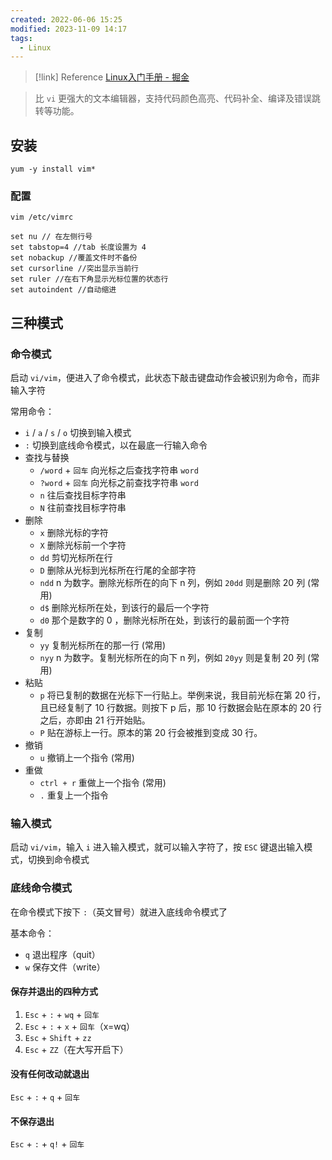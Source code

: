 ```yaml
---
created: 2022-06-06 15:25
modified: 2023-11-09 14:17
tags:
  - Linux
---
```


> [!link] Reference
> [Linux入门手册 - 掘金](https://juejin.cn/post/6844904021753331726?searchId=20231026123350A462D226E0455F65E3EB#heading-6)

> 比 `vi` 更强大的文本编辑器，支持代码颜色高亮、代码补全、编译及错误跳转等功能。

## 安装

```shell
yum -y install vim*
```

### 配置

```shell
vim /etc/vimrc
```

```properties
set nu // 在左侧行号
set tabstop=4 //tab 长度设置为 4
set nobackup //覆盖文件时不备份
set cursorline //突出显示当前行
set ruler //在右下角显示光标位置的状态行
set autoindent //自动缩进
```

## 三种模式

### 命令模式

启动 `vi/vim`，便进入了命令模式，此状态下敲击键盘动作会被识别为命令，而非输入字符

常用命令：
- `i` / `a` / `s` / `o` 切换到输入模式
- `:` 切换到底线命令模式，以在最底一行输入命令
- 查找与替换
	- `/word` + `回车` 向光标之后查找字符串 `word`
	- `?word` + `回车` 向光标之前查找字符串 `word`
	- `n` 往后查找目标字符串
	- `N` 往前查找目标字符串
- 删除
	- `x` 删除光标的字符
	- `X` 删除光标前一个字符
	- `dd` 剪切光标所在行
	- `D` 删除从光标到光标所在行尾的全部字符
	- `ndd` n 为数字。删除光标所在的向下 n 列，例如 `20dd` 则是删除 20 列 (常用)
	- `d$` 删除光标所在处，到该行的最后一个字符
	- `d0` 那个是数字的 0 ，删除光标所在处，到该行的最前面一个字符
- 复制
	- `yy` 复制光标所在的那一行 (常用)
	- `nyy` n 为数字。复制光标所在的向下 n 列，例如 `20yy` 则是复制 20 列 (常用)
- 粘贴
	- `p` 将已复制的数据在光标下一行贴上。举例来说，我目前光标在第 20 行，且已经复制了 10 行数据。则按下 p 后，那 10 行数据会贴在原本的 20 行之后，亦即由 21 行开始贴。
	- `P` 贴在游标上一行。原本的第 20 行会被推到变成 30 行。
- 撤销
	- `u` 撤销上一个指令 (常用)
- 重做
	- `ctrl + r` 重做上一个指令 (常用)
	- `.` 重复上一个指令

### 输入模式

启动 `vi/vim`，输入 `i` 进入输入模式，就可以输入字符了，按 `ESC` 键退出输入模式，切换到命令模式

### 底线命令模式

在命令模式下按下 `:`（英文冒号）就进入底线命令模式了

基本命令：
- `q` 退出程序（quit）
- `w` 保存文件（write）

#### 保存并退出的四种方式

1. `Esc` + `:` + `wq` + `回车`
2. `Esc` + `:` + `x` + `回车`（x=wq）
3. `Esc` + `Shift` + `zz`
4. `Esc` + `ZZ`（在大写开启下）

#### 没有任何改动就退出

`Esc` + `:` + `q` + `回车`

#### 不保存退出

`Esc` + `:` + `q!` + `回车`
